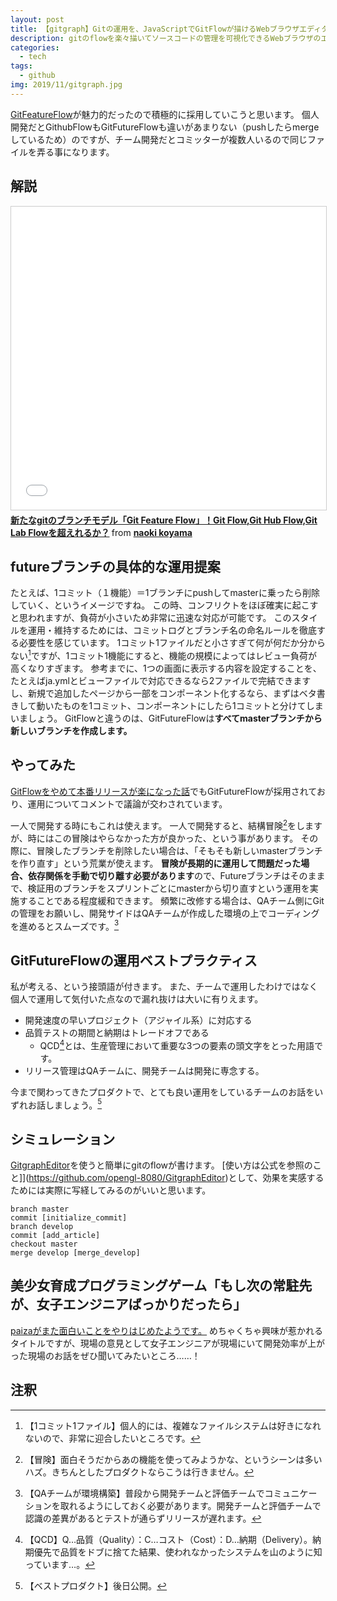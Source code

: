 ```yaml
---
layout: post
title: 【gitgraph】Gitの運用を、JavaScriptでGitFlowが描けるWebブラウザエディタ「GitgraphEditor」を使って考える
description: gitのflowを楽々描いてソースコードの管理を可視化できるWebブラウザのエディタ「GitgraphEditor」を使ってみたレビューです。
categories:
  - tech
tags:
  - github
img: 2019/11/gitgraph.jpg
---
```

[GitFeatureFlow](https://developers.gnavi.co.jp/entry/GitFeatureFlow/koyama)が魅力的だったので積極的に採用していこうと思います。
個人開発だとGithubFlowもGitFutureFlowも違いがあまりない（pushしたらmergeしているため）のですが、チーム開発だとコミッターが複数人いるので同じファイルを弄る事になります。

## 解説
<iframe src="//www.slideshare.net/slideshow/embed_code/key/uc28J7GkMbcoAn" width="595" height="485" frameborder="0" marginwidth="0" marginheight="0" scrolling="no" style="border:1px solid #CCC; border-width:1px; margin-bottom:5px; max-width: 100%;" allowfullscreen> </iframe> <div style="margin-bottom:5px"> <strong> <a href="//www.slideshare.net/naokikoyama/git-feature-flow" title="新たなgitのブランチモデル「Git Feature Flow」！Git Flow,Git Hub Flow,Git Lab Flowを超えれるか？" target="_blank">新たなgitのブランチモデル「Git Feature Flow」！Git Flow,Git Hub Flow,Git Lab Flowを超えれるか？</a> </strong> from <strong><a href="//www.slideshare.net/naokikoyama" target="_blank">naoki koyama</a></strong> </div>

## futureブランチの具体的な運用提案
たとえば、1コミット（１機能）＝1ブランチにpushしてmasterに乗ったら削除していく、というイメージですね。
この時、コンフリクトをほぼ確実に起こすと思われますが、負荷が小さいため非常に迅速な対応が可能です。
このスタイルを運用・維持するためには、コミットログとブランチ名の命名ルールを徹底する必要性を感じています。
1コミット1ファイルだと小さすぎて何が何だか分からない[^1]ですが、1コミット1機能にすると、機能の規模によってはレビュー負荷が高くなりすぎます。
参考までに、1つの画面に表示する内容を設定することを、たとえばja.ymlとビューファイルで対応できるなら2ファイルで完結できますし、新規で追加したページから一部をコンポーネント化するなら、まずはベタ書きして動いたものを1コミット、コンポーネントにしたら1コミットと分けてしまいましょう。
GitFlowと違うのは、GitFutureFlowは**すべてmasterブランチから新しいブランチを作成します。**

## やってみた
[GitFlowをやめて本番リリースが楽になった話](https://qiita.com/koyopro/items/b4569285efc22c6397c6)でもGitFutureFlowが採用されており、運用についてコメントで議論が交わされています。

一人で開発する時にもこれは使えます。
一人で開発すると、結構冒険[^2]をしますが、時にはこの冒険はやらなかった方が良かった、という事があります。
その際に、冒険したブランチを削除したい場合は、「そもそも新しいmasterブランチを作り直す」という荒業が使えます。
**冒険が長期的に運用して問題だった場合、依存関係を手動で切り離す必要があります**ので、Futureブランチはそのままで、検証用のブランチをスプリントごとにmasterから切り直すという運用を実施することである程度緩和できます。
頻繁に改修する場合は、QAチーム側にGitの管理をお願いし、開発サイドはQAチームが作成した環境の上でコーディングを進めるとスムーズです。[^3]

## GitFutureFlowの運用ベストプラクティス
私が考える、という接頭語が付きます。
また、チームで運用したわけではなく個人で運用して気付いた点なので漏れ抜けは大いに有りえます。

- 開発速度の早いプロジェクト（アジャイル系）に対応する
- 品質テストの期間と納期はトレードオフである
  - QCD[^4]とは、生産管理において重要な3つの要素の頭文字をとった用語です。
- リリース管理はQAチームに、開発チームは開発に専念する。

今まで関わってきたプロダクトで、とても良い運用をしているチームのお話をいずれお話しましょう。[^5]

## シミュレーション
[GitgraphEditor](https://opengl-8080.github.io/GitgraphEditor/)を使うと簡単にgitのflowが書けます。
[使い方は公式を参照のこと]](https://github.com/opengl-8080/GitgraphEditor)として、効果を実感するためには実際に写経してみるのがいいと思います。

```
branch master
commit [initialize_commit]
branch develop
commit [add_article]
checkout master
merge develop [merge_develop]
```

## 美少女育成プログラミングゲーム「もし次の常駐先が、女子エンジニアばっかりだったら」
[paizaがまた面白いことをやりはじめたようです。](https://paiza.jp/moshijo)
めちゃくちゃ興味が惹かれるタイトルですが、現場の意見として女子エンジニアが現場にいて開発効率が上がった現場のお話をぜひ聞いてみたいところ……！

## 注釈
[^1]: 【1コミット1ファイル】個人的には、複雑なファイルシステムは好きになれないので、非常に迎合したいところです。
[^2]: 【冒険】面白そうだからあの機能を使ってみようかな、というシーンは多いハズ。きちんとしたプロダクトならこうは行きません。
[^3]: 【QAチームが環境構築】普段から開発チームと評価チームでコミュニケーションを取れるようにしておく必要があります。開発チームと評価チームで認識の差異があるとテストが通らずリリースが遅れます。
[^4]: 【QCD】Q…品質（Quality）：C…コスト（Cost）：D…納期（Delivery）。納期優先で品質をドブに捨てた結果、使われなかったシステムを山のように知っています…。
[^5]: 【ベストプロダクト】後日公開。
